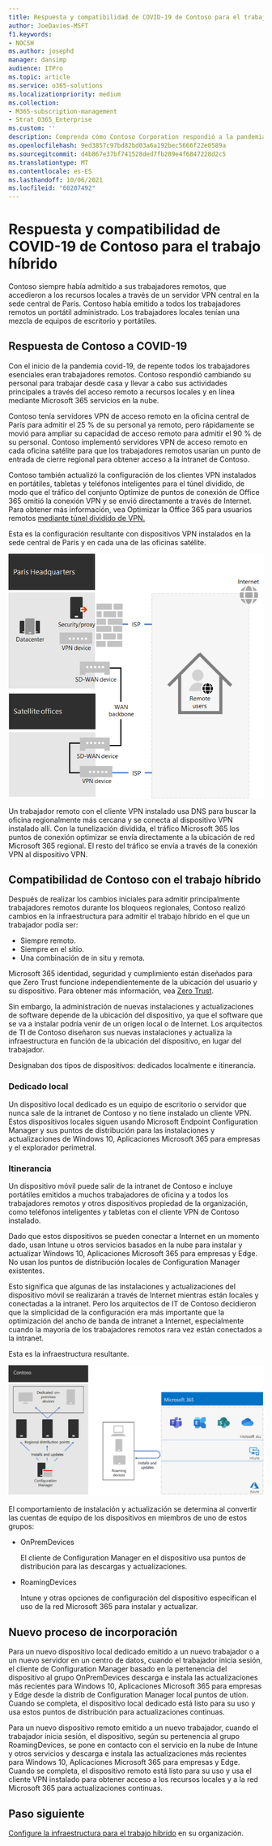 ```yaml
---
title: Respuesta y compatibilidad de COVID-19 de Contoso para el trabajo híbrido
author: JoeDavies-MSFT
f1.keywords:
- NOCSH
ms.author: josephd
manager: dansimp
audience: ITPro
ms.topic: article
ms.service: o365-solutions
ms.localizationpriority: medium
ms.collection:
- M365-subscription-management
- Strat_O365_Enterprise
ms.custom: ''
description: Comprenda cómo Contoso Corporation respondió a la pandemia de COVID-19 e ingenió su infraestructura de instalación y actualización de software para el trabajo híbrido.
ms.openlocfilehash: 9ed3857c97bd82bd03a6a192bec5666f22e0589a
ms.sourcegitcommit: d4b867e37bf741528ded7fb289e4f6847228d2c5
ms.translationtype: MT
ms.contentlocale: es-ES
ms.lasthandoff: 10/06/2021
ms.locfileid: "60207492"
---
```

# <a name="contosos-covid-19-response-and-support-for-hybrid-work"></a>Respuesta y compatibilidad de COVID-19 de Contoso para el trabajo híbrido

Contoso siempre había admitido a sus trabajadores remotos, que accedieron a los recursos locales a través de un servidor VPN central en la sede central de París. Contoso había emitido a todos los trabajadores remotos un portátil administrado. Los trabajadores locales tenían una mezcla de equipos de escritorio y portátiles.

## <a name="contosos-response-to-covid-19"></a>Respuesta de Contoso a COVID-19

Con el inicio de la pandemia covid-19, de repente todos los trabajadores esenciales eran trabajadores remotos. Contoso respondió cambiando su personal para trabajar desde casa y llevar a cabo sus actividades principales a través del acceso remoto a recursos locales y en línea mediante Microsoft 365 servicios en la nube.

Contoso tenía servidores VPN de acceso remoto en la oficina central de París para admitir el 25 % de su personal ya remoto, pero rápidamente se movió para ampliar su capacidad de acceso remoto para admitir el 90 % de su personal. Contoso implementó servidores VPN de acceso remoto en cada oficina satélite para que los trabajadores remotos usarían un punto de entrada de cierre regional para obtener acceso a la intranet de Contoso.

Contoso también actualizó la configuración de los clientes VPN instalados en portátiles, tabletas y teléfonos inteligentes para el túnel dividido, de modo que el tráfico del conjunto Optimize de puntos de conexión de Office 365 omitió la conexión VPN y se envió directamente a través de Internet. Para obtener más información, vea Optimizar la Office 365 para usuarios remotos [mediante túnel dividido de VPN.](../enterprise/microsoft-365-vpn-split-tunnel.md)

Esta es la configuración resultante con dispositivos VPN instalados en la sede central de París y en cada una de las oficinas satélite. 

![Infraestructura VPN de Contoso.](../media/contoso-remote-onsite-work/contoso-vpn-infrastructure.png)

Un trabajador remoto con el cliente VPN instalado usa DNS para buscar la oficina regionalmente más cercana y se conecta al dispositivo VPN instalado allí. Con la tunelización dividida, el tráfico Microsoft 365 los puntos de conexión optimizar se envía directamente a la ubicación de red Microsoft 365 regional. El resto del tráfico se envía a través de la conexión VPN al dispositivo VPN.

## <a name="contosos-support-for-hybrid-work"></a>Compatibilidad de Contoso con el trabajo híbrido

Después de realizar los cambios iniciales para admitir principalmente trabajadores remotos durante los bloqueos regionales, Contoso realizó cambios en la infraestructura para admitir el trabajo híbrido en el que un trabajador podía ser:

- Siempre remoto.
- Siempre en el sitio.
- Una combinación de in situ y remota.

Microsoft 365 identidad, seguridad y cumplimiento están diseñados para que Zero Trust funcione independientemente de la ubicación del usuario y su dispositivo. Para obtener más información, vea [Zero Trust](https://www.microsoft.com/security/business/zero-trust).

Sin embargo, la administración de nuevas instalaciones y actualizaciones de software depende de la ubicación del dispositivo, ya que el software que se va a instalar podría venir de un origen local o de Internet. Los arquitectos de TI de Contoso diseñaron sus nuevas instalaciones y actualiza la infraestructura en función de la ubicación del dispositivo, en lugar del trabajador.

Designaban dos tipos de dispositivos: dedicados localmente e itinerancia.

### <a name="dedicated-on-premises"></a>Dedicado local

Un dispositivo local dedicado es un equipo de escritorio o servidor que nunca sale de la intranet de Contoso y no tiene instalado un cliente VPN. Estos dispositivos locales siguen usando Microsoft Endpoint Configuration Manager y sus puntos de distribución para las instalaciones y actualizaciones de Windows 10, Aplicaciones Microsoft 365 para empresas y el explorador perimetral.

### <a name="roaming"></a>Itinerancia

Un dispositivo móvil puede salir de la intranet de Contoso e incluye portátiles emitidos a muchos trabajadores de oficina y a todos los trabajadores remotos y otros dispositivos propiedad de la organización, como teléfonos inteligentes y tabletas con el cliente VPN de Contoso instalado. 

Dado que estos dispositivos se pueden conectar a Internet en un momento dado, usan Intune u otros servicios basados en la nube para instalar y actualizar Windows 10, Aplicaciones Microsoft 365 para empresas y Edge. No usan los puntos de distribución locales de Configuration Manager existentes.

Esto significa que algunas de las instalaciones y actualizaciones del dispositivo móvil se realizarán a través de Internet mientras están locales y conectadas a la intranet. Pero los arquitectos de IT de Contoso decidieron que la simplicidad de la configuración era más importante que la optimización del ancho de banda de intranet a Internet, especialmente cuando la mayoría de los trabajadores remotos rara vez están conectados a la intranet.

Esta es la infraestructura resultante.

![Infraestructura de instalación y actualizaciones de Contoso.](../media/contoso-remote-onsite-work/contoso-updates-infrastructure.png)

El comportamiento de instalación y actualización se determina al convertir las cuentas de equipo de los dispositivos en miembros de uno de estos grupos:

- OnPremDevices

  El cliente de Configuration Manager en el dispositivo usa puntos de distribución para las descargas y actualizaciones.

- RoamingDevices

  Intune y otras opciones de configuración del dispositivo especifican el uso de la red Microsoft 365 para instalar y actualizar.

## <a name="new-onboarding-process"></a>Nuevo proceso de incorporación

Para un nuevo dispositivo local dedicado emitido a un nuevo trabajador o a un nuevo servidor en un centro de datos, cuando el trabajador inicia sesión, el cliente de Configuration Manager basado en la pertenencia del dispositivo al grupo OnPremDevices descarga e instala las actualizaciones más recientes para Windows 10, Aplicaciones Microsoft 365 para empresas y Edge desde la distrib de Configuration Manager local puntos de ution. Cuando se completa, el dispositivo local dedicado está listo para su uso y usa estos puntos de distribución para actualizaciones continuas.

Para un nuevo dispositivo remoto emitido a un nuevo trabajador, cuando el trabajador inicia sesión, el dispositivo, según su pertenencia al grupo RoamingDevices, se pone en contacto con el servicio en la nube de Intune y otros servicios y descarga e instala las actualizaciones más recientes para Windows 10, Aplicaciones Microsoft 365 para empresas y Edge. Cuando se completa, el dispositivo remoto está listo para su uso y usa el cliente VPN instalado para obtener acceso a los recursos locales y a la red Microsoft 365 para actualizaciones continuas.

## <a name="next-step"></a>Paso siguiente

[Configure la infraestructura para el trabajo híbrido](empower-people-to-work-remotely.md) en su organización.
